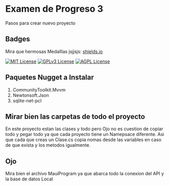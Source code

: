 
# Examen de Progreso 3

Pasos para crear nuevo proyecto



## Badges

Mira que hermosas Medalllas jsjjsjs: [shields.io](https://shields.io/)

[![MIT License](https://img.shields.io/badge/License-MIT-green.svg)](https://choosealicense.com/licenses/mit/)
[![GPLv3 License](https://img.shields.io/badge/License-GPL%20v3-yellow.svg)](https://opensource.org/licenses/)
[![AGPL License](https://img.shields.io/badge/license-AGPL-blue.svg)](http://www.gnu.org/licenses/agpl-3.0)


## Paquetes Nugget a Instalar

1. CommunityToolkit.Mvvm
2. Newtonsoft.Json
3. sqlite-net-pcl


## Mirar bien las carpetas de todo el proyecto

En este proyecto estan las clases y todo pero Ojo no es cuestion de copiar todo y pegar todo ya que cada proyecto tiene un Namepsace diferente.
Asi que cada que creas un Clase.cs copia nomas desde las variables en caso de que exista y los metodos igualmente.

## Ojo
Mira bien el archivo MauiProgram ya que abarca todo la conexion del API y la base de datos Local

